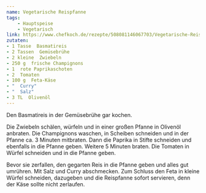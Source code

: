 ```yaml
---
name: Vegetarische Reispfanne
tags:
    - Hauptspeise
    - Vegetarisch
link: https://www.chefkoch.de/rezepte/508081146067703/Vegetarische-Reispfanne.html
zutaten:
- 1 Tasse  Basmatireis
- 2 Tassen  Gemüsebrühe
- 2 kleine  Zwiebeln
- 250 g  frische Champignons
- 1  rote Paprikaschoten
- 2  Tomaten
- 100 g  Feta-Käse
- "  Curry"
- "  Salz"
- 3 TL  Olivenöl
---
```


Den Basmatireis in der Gemüsebrühe gar kochen. 

Die Zwiebeln schälen, würfeln und in einer großen Pfanne in Olivenöl anbraten. Die Champignons waschen, in Scheiben schneiden und in der Pfanne ca. 3 Minuten mitbraten. Dann die Paprika in Stifte schneiden und ebenfalls in die Pfanne geben. Weitere 5 Minuten braten. Die Tomaten in Würfel schneiden und in die Pfanne geben. 

Bevor sie zerfallen, den gegarten Reis in die Pfanne geben und alles gut umrühren. Mit Salz und Curry abschmecken. Zum Schluss den Feta in kleine Würfel schneiden, dazugeben und die Reispfanne sofort servieren, denn der Käse sollte nicht zerlaufen.
